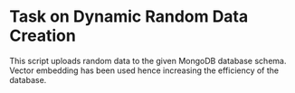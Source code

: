 # Task on Dynamic Random Data  Creation
This script uploads random data to the given MongoDB database schema. Vector embedding has been used hence increasing the efficiency of the database.
